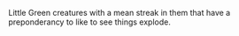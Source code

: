 Little Green creatures with a mean streak in them that have a preponderancy to like to see things explode.